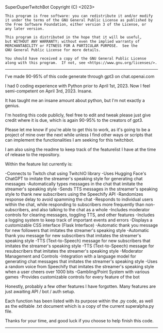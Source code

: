  SuperDuperTwitchBot
    Copyright (C) <2023>  <Travis Nan tnan2>

    This program is free software: you can redistribute it and/or modify
    it under the terms of the GNU General Public License as published by
    the Free Software Foundation, either version 3 of the License, or
    any later version.

    This program is distributed in the hope that it will be useful,
    but WITHOUT ANY WARRANTY; without even the implied warranty of
    MERCHANTABILITY or FITNESS FOR A PARTICULAR PURPOSE.  See the
    GNU General Public License for more details.

    You should have received a copy of the GNU General Public License
    along with this program.  If not, see <https://www.gnu.org/licenses/>.

******************************************************************************************************
I've made 90-95% of this code generate through gpt3 on chat.openai.com

I had 0 coding experience with Python prior to April 1st, 2023. Now I feel semi-competent on April 3rd, 2023. Insane.

It has taught me an insane amount about python, but I'm not exactly a genius. 

I'm hosting this code publicly, feel free to edit and tweak please just give
credit where it is due, which is again 90-95% to the creators of gpt3.

Please let me know if you're able to get this to work, as it's going to be
a project of mine over the next while unless I find other ways or scripts 
that can implement the functionalities I am seeking for this twitchbot.

I am also using the readme to keep track of the featurelist I have at the time of release to the repository.

Within the feature list currently is:

-Connects to Twitch chat using TwitchIO library
-Uses Hugging Face's ChatGPT to imitate the streamer's speaking style for generating chat messages
-Automatically types messages in the chat that imitate the streamer's speaking style
-Sends TTS messages in the streamer's speaking style to thank new subscribers using the Speechify API
-Randomizes response delay to avoid spamming the chat
-Responds to individual users within the chat, while responding to subscribers more frequently than non-subscribers,
 and also talking to the chat as a whole
-Includes moderator controls for clearing messages, toggling TTS, and other features
-Includes a logging system to keep track of important events and errors
-Displays a customizable CSS interface (Flask Interface)
-Automatic thank you message for new followers that imitates the streamer's speaking style
-Automatic thank you message for new subscribers that imitates the streamer's speaking style
-TTS (Text-to-Speech) message for new subscribers that imitates the streamer's speaking style
-TTS (Text-to-Speech) message for resubscribers that imitates the streamer's speaking style
-Moderator Management and Controls
-Integration with a language model for generating chat messages that imitates the streamer's speaking style
-Uses a random voice from Speechify that imitates the streamer's speaking style when a user cheers over 1000 bits
-Gambling/Point System with various games
-Provides customizable controls for every feature of the bot

Honestly, probably a few other features I have forgotten. Many features are just awaiting API / bot / auth setup.

Each function has been listed with its purpose within the .py code, as well as the editable .txt document which is
a copy of the current superalpha.py file. 

Thanks for your time, and good luck if you choose to help finish this code.

*****************************************************************************************************
